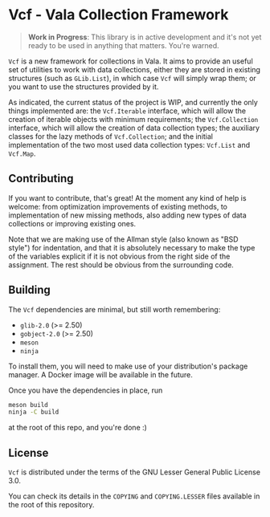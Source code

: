 # Vcf - Vala Collection Framework

> **Work in Progress**: This library is in active development and it's not yet
> ready to be used in anything that matters. You're warned.

`Vcf` is a new framework for collections in Vala. It aims to provide an useful
set of utilities to work with data collections, either they are stored in
existing structures (such as `GLib.List`), in which case `Vcf` will simply wrap
them; or you want to use the structures provided by it.

As indicated, the current status of the project is WIP, and currently the only
things implemented are: the `Vcf.Iterable` interface, which will allow the
creation of iterable objects with minimum requirements; the `Vcf.Collection`
interface, which will allow the creation of data collection types; the auxiliary
classes for the lazy methods of `Vcf.Collection`; and the initial implementation
of the two most used data collection types: `Vcf.List` and `Vcf.Map`.

## Contributing

If you want to contribute, that's great! At the moment any kind of help is
welcome: from optimization improvements of existing methods, to implementation
of new missing methods, also adding new types of data collections or improving
existing ones.

Note that we are making use of the Allman style (also known as "BSD style") for
indentation, and that it is absolutely necessary to make the type of the
variables explicit if it is not obvious from the right side of the assignment.
The rest should be obvious from the surrounding code.

## Building

The `Vcf` dependencies are minimal, but still worth remembering:

- `glib-2.0` (>= 2.50)
- `gobject-2.0` (>= 2.50)
- `meson`
- `ninja`

To install them, you will need to make use of your distribution's package
manager. A Docker image will be available in the future.

Once you have the dependencies in place, run

```sh
meson build
ninja -C build
```

at the root of this repo, and you're done :)

## License

`Vcf` is distributed under the terms of the GNU Lesser General Public License
3.0.

You can check its details in the `COPYING` and `COPYING.LESSER` files available
in the root of this repository.
